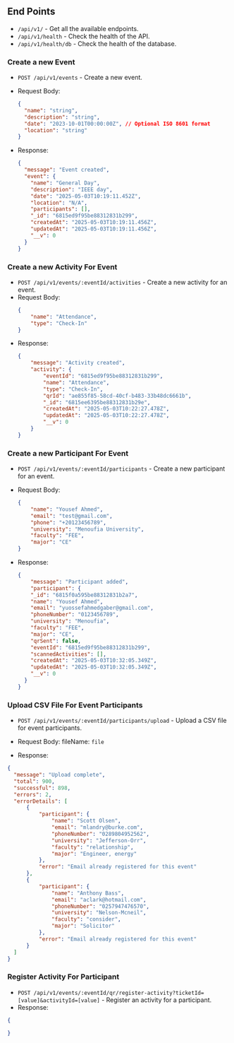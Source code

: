## End Points

- `/api/v1/` - Get all the available endpoints.
- `/api/v1/health` - Check the health of the API.
- `/api/v1/health/db` - Check the health of the database.

### Create a new Event

- `POST /api/v1/events` - Create a new event.
- Request Body:

  ```json
  {
    "name": "string",
    "description": "string",
    "date": "2023-10-01T00:00:00Z", // Optional ISO 8601 format
    "location": "string"
  }
  ```

- Response:
  ```json
  {
    "message": "Event created",
    "event": {
      "name": "General Day",
      "description": "IEEE day",
      "date": "2025-05-03T10:19:11.452Z",
      "location": "N/A",
      "participants": [],
      "_id": "6815ed9f95be88312831b299",
      "createdAt": "2025-05-03T10:19:11.456Z",
      "updatedAt": "2025-05-03T10:19:11.456Z",
      "__v": 0
    }
  }
  ```

### Create a new Activity For Event

  - `POST /api/v1/events/:eventId/activities` - Create a new activity for an event.
  - Request Body:
    ```json
    {
        "name": "Attendance",
        "type": "Check-In"
    }
    ```
  - Response:
    ```json
    {
        "message": "Activity created",
        "activity": {
            "eventId": "6815ed9f95be88312831b299",
            "name": "Attendance",
            "type": "Check-In",
            "qrId": "ae855f85-58cd-40cf-b483-33b48dc6661b",
            "_id": "6815ee6395be88312831b29e",
            "createdAt": "2025-05-03T10:22:27.478Z",
            "updatedAt": "2025-05-03T10:22:27.478Z",
            "__v": 0
        }
    }
    ```

### Create a new Participant For Event

  - `POST /api/v1/events/:eventId/participants` - Create a new participant for an event.
  - Request Body:
    ```json
    {
        "name": "Yousef Ahmed",
        "email": "test@gmail.com",
        "phone": "+20123456789",
        "university": "Menoufia University",
        "faculty": "FEE",
        "major": "CE"
    }
    ```

  - Response:
    ```json
    {
        "message": "Participant added",
        "participant": {
        "_id": "6815f0a595be88312831b2a7",
        "name": "Yousef Ahmed",
        "email": "yuossefahmedgaber@gmail.com",
        "phoneNumber": "0123456789",
        "university": "Menoufia",
        "faculty": "FEE",
        "major": "CE",
        "qrSent": false,
        "eventId": "6815ed9f95be88312831b299",
        "scannedActivities": [],
        "createdAt": "2025-05-03T10:32:05.349Z",
        "updatedAt": "2025-05-03T10:32:05.349Z",
        "__v": 0
      }
    }
    ```

### Upload CSV File For Event Participants

  - `POST /api/v1/events/:eventId/participants/upload` - Upload a CSV file for event participants.
  - Request Body:
    fileName: `file`

  - Response:
  ```json
  {
    "message": "Upload complete",
    "total": 900,
    "successful": 898,
    "errors": 2,
    "errorDetails": [
        {
            "participant": {
                "name": "Scott Olsen",
                "email": "mlandry@burke.com",
                "phoneNumber": "0289804952562",
                "university": "Jefferson-Orr",
                "faculty": "relationship",
                "major": "Engineer, energy"
            },
            "error": "Email already registered for this event"
        },
        {
            "participant": {
                "name": "Anthony Bass",
                "email": "aclark@hotmail.com",
                "phoneNumber": "0257947476570",
                "university": "Nelson-Mcneil",
                "faculty": "consider",
                "major": "Solicitor"
            },
            "error": "Email already registered for this event"
        }
    ]
  }
```

### Register Activity For Participant

  - `POST /api/v1/events/:eventId/qr/register-activity?ticketId=[value]&activityId=[value]` - Register an activity for a participant.
  - Response:
  ```json
  {
    
  }
  
